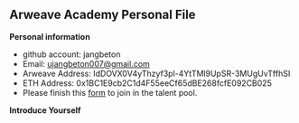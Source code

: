 ## Arweave Academy Personal File
**Personal information**
- github account: jangbeton
- Email: ujangbeton007@gmail.com
- Arweave Address: IdDOVX0V4yThzyf3pl-4YtTMl9UpSR-3MUgUvTffhSI
- ETH Address: 0x1BC1E9cb2C1d4F55eeCf65dBE268fcfE092CB025
- Please finish this [form](https://docs.google.com/forms/d/e/1FAIpQLSfWA5fIIcBgmRppm3jNz5vmf9Mai_QMVil-2pO4r7YKn_Zhtw/viewform?usp=sf_link) to join in the talent pool.

**Introduce Yourself**


